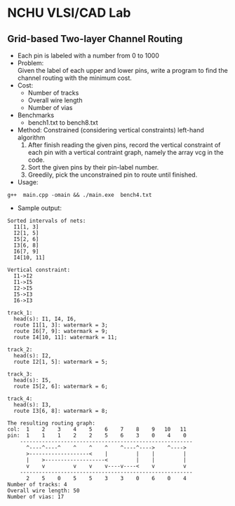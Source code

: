 # NCHU VLSI/CAD Lab
## Grid-based Two-layer Channel Routing
* Each pin is labeled with a number from 0 to 1000
* Problem: \
  Given the label of each upper and lower pins, write a program to find the channel routing with the minimum cost.
* Cost: 
  * Number of tracks
  * Overall wire length
  * Number of vias
* Benchmarks
  * bench1.txt to bench8.txt
* Method: Constrained (considering vertical constraints) left-hand algorithm
  1. After finish reading the given pins, record the vertical constraint of each pin with a vertical contraint graph, namely the array vcg in the code.
  2. Sort the given pins by their pin-label number.
  3. Greedily, pick the unconstrained pin to route until finished.       
* Usage: 
```
g++  main.cpp -omain && ./main.exe  bench4.txt   
```
* Sample output: 
```
Sorted intervals of nets:
  I1[1, 3]
  I2[1, 5]
  I5[2, 6]
  I3[6, 8]
  I6[7, 9]
  I4[10, 11]

Vertical constraint:
  I1->I2
  I1->I5
  I2->I5
  I5->I3
  I6->I3

track_1:
  head(s): I1, I4, I6,
  route I1[1, 3]: watermark = 3;
  route I6[7, 9]: watermark = 9;
  route I4[10, 11]: watermark = 11;

track_2:
  head(s): I2,
  route I2[1, 5]: watermark = 5;

track_3:
  head(s): I5,
  route I5[2, 6]: watermark = 6;

track_4:
  head(s): I3,
  route I3[6, 8]: watermark = 8;

The resulting routing graph:
col:  1    2    3    4    5    6    7    8    9   10   11
pin:  1    1    1    2    2    5    6    3    0    4    0
    -------------------------------------------------------
      ^----^----^    ^    ^    ^    ^----^---->    ^---->
      >-------------------<    |         |    |         |
      |    >-------------------<         |    |         |
      v    v         v    v    v----v----<    v         v
    -------------------------------------------------------
      2    5    0    5    5    3    3    0    6    0    4
Number of tracks: 4
Overall wire length: 50
Number of vias: 17
```
